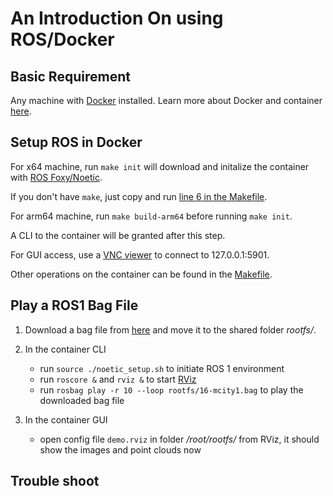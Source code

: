 # An Introduction On using ROS/Docker

## Basic Requirement
Any machine with [Docker](https://docs.docker.com/get-docker/) installed. Learn more about Docker and container [here](https://www.docker.com/resources/what-container/).


## Setup ROS in Docker
For x64 machine, run ```make init``` will download and initalize the container with [ROS Foxy/Noetic](https://docs.ros.org/).

If you don't have ```make```, just copy and run [line 6 in the Makefile](https://github.com/tamu-edu-students/ROS-Docker-Intro/blob/main/Makefile#L6).

For arm64 machine, run ```make build-arm64``` before running ```make init```.

A CLI to the container will be granted after this step.

For GUI access, use a [VNC viewer](https://github.com/TigerVNC/tigervnc/releases/tag/v1.12.0) to connect to 127.0.0.1:5901.

Other operations on the container can be found in the [Makefile](https://github.com/tamu-edu-students/ROS-Docker-Intro/blob/main/Makefile).


## Play a ROS1 Bag File
1. Download a bag file from [here](https://drive.google.com/file/d/1wd52kaQGrDC4oLVAq-fCSeIch1_wm808/view?usp=sharing) and move it to the shared folder *rootfs/*.

2. In the container CLI
    - run ```source ./noetic_setup.sh``` to initiate ROS 1 environment
    - run ```roscore &``` and ```rviz &``` to start [RViz](http://wiki.ros.org/rviz)
    - run ```rosbag play -r 10 --loop rootfs/16-mcity1.bag``` to play the downloaded bag file

3. In the container GUI
    - open config file ```demo.rviz``` in folder */root/rootfs/* from RViz, it should show the images and point clouds now

## Trouble shoot
